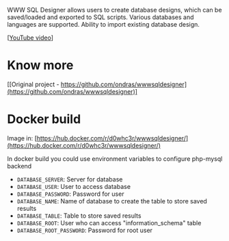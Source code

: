 WWW SQL Designer allows users to create database designs, which can be saved/loaded and exported to SQL scripts. Various databases and languages are supported. Ability to import existing database design.

[[YouTube video](http://www.youtube.com/watch?v=hCQzJx9AKhU)]

# Know more

[[Original project - https://github.com/ondras/wwwsqldesigner](https://github.com/ondras/wwwsqldesigner)]

# Docker build

Image in: [https://hub.docker.com/r/d0whc3r/wwwsqldesigner/](https://hub.docker.com/r/d0whc3r/wwwsqldesigner/)

In docker build you could use environment variables to configure php-mysql backend

* `DATABASE_SERVER`: Server for database
* `DATABASE_USER`: User to access database
* `DATABASE_PASSWORD`: Password for user
* `DATABASE_NAME`: Name of database to create the table to store saved results
* `DATABASE_TABLE`: Table to store saved results
* `DATABASE_ROOT`: User who can access "information_schema" table
* `DATABASE_ROOT_PASSWORD`: Password for root user
